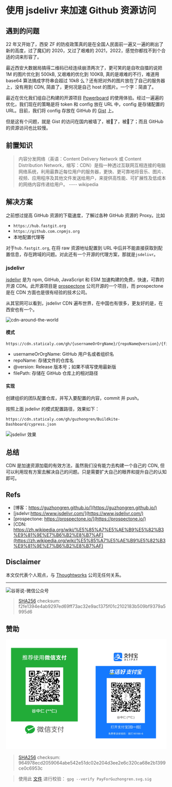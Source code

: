 # 使用 jsdelivr 来加速 Github 资源访问


## 遇到的问题

22 年又开始了，西安 ZF 的防疫政策真的是在全国人民面前一遍又一遍的刷出了新的高度，过了魔幻的 2020，又过了艰难的 2021，2022，感觉你都找不到个合适的词来形容了。

最近西安大数据局搞得二维码已经连续崩溃两次了，更可笑的是自吹自擂的说把 1M 的图片优化到 500kB, 又艰难的优化到 100KB, 真的是艰难的不行，难道用 base64 算法搞成字符串会超过 10kB 么？还有把对外的图片放在了自己的服务器上，没有用到 CDN, 简直了，更何况是自己 host 的图片。一个字：简直了。

最近在优化我们组自己构建的开源项目 [Powerboard](https://github.com/Apollo-for-fun/Powerboard) 的使用体验。经过一遍遍的优化，我们现在的策略是将 token 和 config 放在 URL 中，config 是存储配置的 URL。目前，我们将 config 存放在 GitHub 的 [Gist](https://gist.github.com/) 上。

但是这有个问题，就是 Gist 的访问在国内被墙了，被🧱了，被🧱了；而且 GitHub 的资源访问也比较慢。

## 前置知识

> 内容分发网络（英语：Content Delivery Network 或 Content Distribution Network，缩写：CDN）是指一种透过互联网互相连接的电脑网络系统，利用最靠近每位用户的服务器，更快、更可靠地将音乐、图片、视频、应用程序及其他文件发送给用户，来提供高性能、可扩展性及低成本的网络内容传递给用户。 ---- wikipedia

## 解决方案

之前想过提高 GitHub 资源的下载速度，了解过各种 GitHub 资源的 Proxy。比如 
- `https://hub.fastgit.org`
- `https://github.com.cnpmjs.org`
- 本地配置代理等

对于`hub.fastgit.org`, 在将 raw 资源地址配置到 URL 中后并不能直接获取到配置信息，存在跨域的问题。对此还有一个开源的代理方案，那就是`jsdelivr`。

### jsdelivr

[jsdelivr](https://github.com/jsdelivr/jsdelivr) 是为 npm, GitHub, JavaScript 和 ESM 加速构建的免费，快速，可靠的开源 CDN。此开源项目是 [prospectone](https://prospectone.io/) 公司开源的一个项目，而 prospectone 是在 CDN 方面也是很有经验的技术公司。

从其官网可以看到，jsdelivr CDN 遍布世界，在中国也有很多，更友好的是，在西安也有一个。

![cdn-around-the-world](https://cdn.staticaly.com/gh/guzhongren/data-hosting@main/cdn/cdn-around-the-world.12nesnyias8w.webp)

#### 模式

```
https://cdn.staticaly.com/gh/{usernameOrOrgName}/{repoName@version}/{filePath}
```

- usernameOrOrgName: GitHub 用户名或者组织名
- repoName: 存储文件的仓库名
- @version: Release 版本号；如果不填写使用最新版
- filePath: 存储在 GitHub 仓库上的相对路径

#### 实现

创建组织的团队配置仓库，并写入要配置的内容，commit 并 push。

按照上面 jsdelivr 的模式配置路径，效果如下：

```
https://cdn.staticaly.com/gh/guzhongren/Buildkite-Dashboard/cypress.json
```

![jsdelivr 效果](https://cdn.staticaly.com/gh/guzhongren/data-hosting@main/cdn/cdn-github-data.5f2n2k3it68.webp)

## 总结

CDN 是加速资源加载的有效方法，虽然我们没有能力去构建一个自己的 CDN, 但可以利用现有方案去解决自己的问题。只是需要扩大自己的眼界和提升自己的认知即可。

## Refs

* [博客：https://guzhongren.github.io/](https://guzhongren.github.io/)
* [jsdelvr:https://www.jsdelivr.com/](https://www.jsdelivr.com/)
* [prospectone: https://prospectone.io/](https://prospectone.io/)
* [CDN: https://zh.wikipedia.org/wiki/%E5%85%A7%E5%AE%B9%E5%82%B3%E9%81%9E%E7%B6%B2%E8%B7%AF](https://zh.wikipedia.org/wiki/%E5%85%A7%E5%AE%B9%E5%82%B3%E9%81%9E%E7%B6%B2%E8%B7%AF)

## Disclaimer

本文仅代表个人观点，与 [Thoughtworks](https://www.Thoughtworks.com/) 公司无任何关系。

----
![谷哥说-微信公众号](https://cdn.staticaly.com/gh/guzhongren/data-hosting@master/20210819/wechat.ae9zxgscqcg.png)
> [SHA256](https://emn178.github.io/online-tools/sha256_checksum.html) checksum: f2fe1394e4ab9297ed69ff73ac32e9ac1375f01c2102183b509bf9379a5995d6

## 赞助

![PayForGuzhongren](/images/pay/PayForGuzhongren.svg)
> [SHA256](https://emn178.github.io/online-tools/sha256_checksum.html) checksum: 964978ecd2059064abe542e51dc02e204d3ee2e6c320ca68e2b1399ce0c6953c

> 使用此 [文件](https://guzhongren.github.io/images/pay/payforguzhongren.svg.sig) 进行校验： `gpg --verify PayForGuzhongren.svg.sig`

